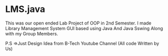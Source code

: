 # LMS.java

This was our open ended Lab Project of OOP in 2nd Semester.
I made Library Management System GUI based using Java And Java Sswing Along with my Group Members.

P.S =>Just Design Idea from B-Tech Youtube Channel (All code Written by Us)
